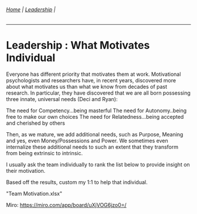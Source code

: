 ###### [Home](https://github.com/RyKaj/Documentation/blob/master/README.md) | [Leadership](https://github.com/RyKaj/Documentation/tree/master/Leadership/README.md) |
------------


# Leadership : What Motivates Individual

Everyone has different priority that motivates them at work. 
Motivational psychologists and researchers have, in recent years, discovered more about what motivates us than what we know from decades of past research. In particular, they have discovered that we are all born possessing three innate, universal needs (Deci and Ryan):

The need for Competency…being masterful
The need for Autonomy..being free to make our own choices
The need for Relatedness…being accepted and cherished by others

Then, as we mature, we add additional needs, such as Purpose, Meaning and yes, even Money/Possessions and Power.  We sometimes even internalize these additional needs to such an extent that they transform from being extrinsic to intrinsic.

I usually ask the team individually to rank the list below to provide insight on their motivation.

Based off the results, custom my 1:1 to help that individual. 



"Team Motivation.xlsx"

Miro: https://miro.com/app/board/uXjVOG6jzo0=/